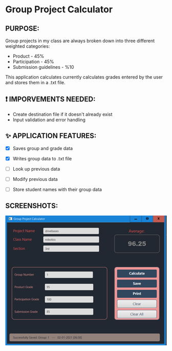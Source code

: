 # Group Project Calculator

## PURPOSE:
Group projects in my class are always broken down into three different weighted categories:
* Product - 45%
* Participation - 45%
* Submission guidelines - %10

This application calculates currently calculates grades entered by the user and stores them in a .txt file.


## :exclamation: IMPORVEMENTS NEEDED:
* Create destination file if it doesn't already exist
* Input validation and error handling

## :sparkles: APPLICATION FEATURES:
- [X] Saves group and grade data 
- [X] Writes group data to .txt file
- [ ] Look up previous data
- [ ] Modify previous data
- [ ] Store student names with their group data


## SCREENSHOTS:
![img of application](https://github.com/murraiscanlon/group-project-calculator/blob/master/app_screen_shot.png)
